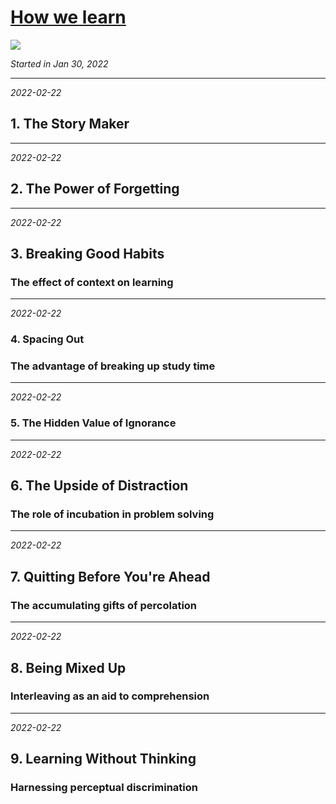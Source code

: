 # [How we learn](https://github.com/askming/Personal-reading/issues/9)

![](https://i.gr-assets.com/images/S/compressed.photo.goodreads.com/books/1394997057l/19288640.jpg)

_Started in Jan 30, 2022_

---

*2022-02-22*

## 1. The Story Maker

---

*2022-02-22*

## 2. The Power of Forgetting

---

*2022-02-22*

## 3. Breaking Good Habits
### The effect of context on learning

---

*2022-02-22*

### 4. Spacing Out
### The advantage of breaking up study time

---

*2022-02-22*

### 5. The Hidden Value of Ignorance

---

*2022-02-22*

## 6. The Upside of Distraction
### The role of incubation in problem solving

---

*2022-02-22*

## 7. Quitting Before You're Ahead
### The accumulating gifts of percolation

---

*2022-02-22*

## 8. Being Mixed Up
### Interleaving as an aid to comprehension

---

*2022-02-22*

## 9. Learning Without Thinking
### Harnessing perceptual discrimination